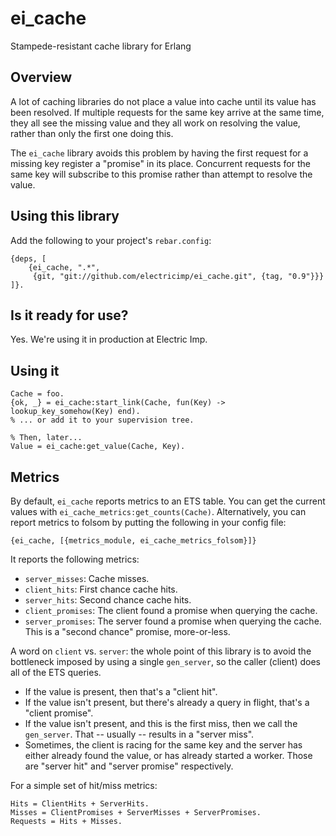 # ei_cache

Stampede-resistant cache library for Erlang

## Overview

A lot of caching libraries do not place a value into cache until its value has
been resolved. If multiple requests for the same key arrive at the same time,
they all see the missing value and they all work on resolving the value, rather
than only the first one doing this.

The `ei_cache` library avoids this problem by having the first request for a
missing key register a "promise" in its place. Concurrent requests for the same
key will subscribe to this promise rather than attempt to resolve the value.

## Using this library

Add the following to your project's `rebar.config`:

    {deps, [
        {ei_cache, ".*",
         {git, "git://github.com/electricimp/ei_cache.git", {tag, "0.9"}}}
    ]}.

## Is it ready for use?

Yes. We're using it in production at Electric Imp.

## Using it

    Cache = foo.
    {ok, _} = ei_cache:start_link(Cache, fun(Key) -> lookup_key_somehow(Key) end).
    % ... or add it to your supervision tree.

    % Then, later...
    Value = ei_cache:get_value(Cache, Key).

## Metrics

By default, `ei_cache` reports metrics to an ETS table. You can get the current
values with `ei_cache_metrics:get_counts(Cache)`. Alternatively, you can report
metrics to folsom by putting the following in your config file:

    {ei_cache, [{metrics_module, ei_cache_metrics_folsom}]}

It reports the following metrics:

- `server_misses`: Cache misses.
- `client_hits`: First chance cache hits.
- `server_hits`: Second chance cache hits.
- `client_promises`: The client found a promise when querying the cache.
- `server_promises`: The server found a promise when querying the cache. This
  is a "second chance" promise, more-or-less.

A word on `client` vs. `server`: the whole point of this library is to avoid
the bottleneck imposed by using a single `gen_server`, so the caller (client)
does all of the ETS queries.

- If the value is present, then that's a "client hit".
- If the value isn't present, but there's already a query in flight, that's a
  "client promise".
- If the value isn't present, and this is the first miss, then we call the
  `gen_server`. That -- usually -- results in a "server miss".
- Sometimes, the client is racing for the same key and the server has either
  already found the value, or has already started a worker. Those are "server
  hit" and "server promise" respectively.

For a simple set of hit/miss metrics:

    Hits = ClientHits + ServerHits.
    Misses = ClientPromises + ServerMisses + ServerPromises.
    Requests = Hits + Misses.
